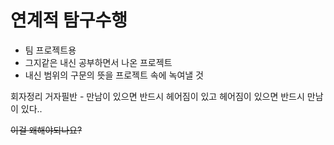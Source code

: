 # 연계적 탐구수행 
- 팀 프로젝트용
- 그지같은 내신 공부하면서 나온 프로젝트
- 내신 범위의 구문의 뜻을 프로젝트 속에 녹여낼 것

회자정리 거자필반 - 만남이 있으면 반드시 헤어짐이 있고 헤어짐이 있으면 반드시 만남이 있다..

~~이걸 왜해야되나요?~~
